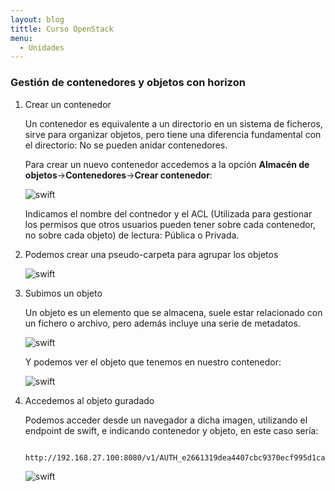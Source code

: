 ```yaml
---
layout: blog
tittle: Curso OpenStack
menu:
  - Unidades
---
```


### Gestión de contenedores y objetos con horizon

1. Crear un contenedor

	Un contenedor es equivalente a un directorio en un sistema de ficheros, sirve para organizar objetos, pero tiene una diferencia fundamental con el directorio: No se pueden anidar contenedores.

	Para crear un nuevo contenedor accedemos a la opción **Almacén de objetos**->**Contenedores**->**Crear contenedor**:

	![swift](img/swifit/01.png)

	Indicamos el nombre del contnedor y el ACL (Utilizada para gestionar los permisos que otros usuarios pueden tener sobre cada contenedor, no sobre cada objeto) de lectura: Pública o Privada. 

2. Podemos crear una pseudo-carpeta para agrupar los objetos

	![swift](img/swifit/02.png)	

3. Subimos un objeto

	Un objeto es un elemento que se almacena, suele estar relacionado con un fichero o archivo, pero además incluye una serie de metadatos.

	![swift](img/swifit/03.png)		

	Y podemos ver el objeto que tenemos en nuestro contenedor:

	![swift](img/swifit/04.png)	

4. Accedemos al objeto guradado

	Podemos acceder desde un navegador a dicha imagen, utilizando el endpoint de swift, e indicando contenedor y objeto, en este caso sería:

		http://192.168.27.100:8080/v1/AUTH_e2661319dea4407cbc9370ecf995d1ca/contenedor/logo.png

	![swift](img/swifit/05.png)